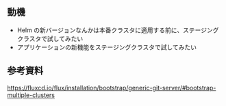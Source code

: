 ## 動機

- Helm の新バージョンなんかは本番クラスタに適用する前に、ステージングクラスタで試してみたい
- アプリケーションの新機能をステージングクラスタで試してみたい

## 参考資料

https://fluxcd.io/flux/installation/bootstrap/generic-git-server/#bootstrap-multiple-clusters
